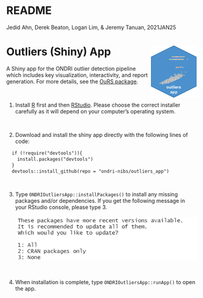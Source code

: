 README
================

Jedid Ahn, Derek Beaton, Logan Lim, & Jeremy Tanuan, 2021JAN25

# Outliers (Shiny) App <img src='etc/logo.png' align="right" height="139"/>

A Shiny app for the ONDRI outlier detection pipeline which includes key
visualization, interactivity, and report generation. For more details,
see the [OuRS package](https://github.com/derekbeaton/OuRS).

<br>

1.  Install [R](https://cran.r-project.org/) first and then
    [RStudio](https://rstudio.com/products/rstudio/download/). Please
    choose the correct installer carefully as it will depend on your
    computer’s operating system.

<br>

2.  Download and install the shiny app directly with the following lines
    of code:

<!-- end list -->

``` 
  if (!require("devtools")){
    install.packages("devtools")
  }
  devtools::install_github(repo = "ondri-nibs/outliers_app")
```

<br>

3.  Type `ONDRIOutliersApp::installPackages()` to install any missing
    packages and/or dependencies. If you get the following message in
    your RStudio console, please type 3. <br><br>
    <img src='etc/package-update.png'>

<br>

4.  When installation is complete, type `ONDRIOutliersApp::runApp()` to
    open the app.
